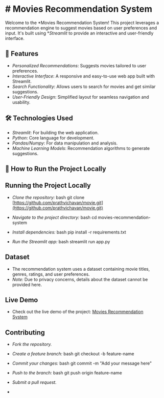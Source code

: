 # # Movies Recommendation System

Welcome to the *Movies Recommendation System! This project leverages a recommendation engine to suggest movies based on user preferences and input. It's built using **Streamlit* to provide an interactive and user-friendly interface.

## 🌟 Features

- *Personalized Recommendations*: Suggests movies tailored to user preferences.
- *Interactive Interface*: A responsive and easy-to-use web app built with Streamlit.
- *Search Functionality*: Allows users to search for movies and get similar suggestions.
- *User-Friendly Design*: Simplified layout for seamless navigation and usability.

## 🛠 Technologies Used

- *Streamlit*: For building the web application.
- *Python*: Core language for development.
- *Pandas/Numpy*: For data manipulation and analysis.
- *Machine Learning Models*: Recommendation algorithms to generate suggestions.

## 🚀 How to Run the Project Locally
## Running the Project Locally

* *Clone the repository:*
    bash
    git clone [https://github.com/prathvichavan/movie.git](https://github.com/prathvichavan/movie.git)
    
* *Navigate to the project directory:*
    bash
    cd movies-recommendation-system
    
* *Install dependencies:*
    bash
    pip install -r requirements.txt
    
* *Run the Streamlit app:*
    bash
    streamlit run app.py
    

## Dataset

* The recommendation system uses a dataset containing movie titles, genres, ratings, and user preferences.
* *Note:* Due to privacy concerns, details about the dataset cannot be provided here.

## Live Demo

* Check out the live demo of the project: [Movies Recommendation System](https://prathvi-movies-recommendation-system.streamlit.app/)

## Contributing

* *Fork the repository.*
* *Create a feature branch:*
    bash
    git checkout -b feature-name
    
* *Commit your changes:*
    bash
    git commit -m "Add your message here"
    
* *Push to the branch:*
    bash
    git push origin feature-name
    
* *Submit a pull request.*
*

